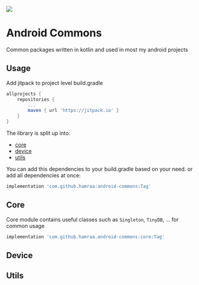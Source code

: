 [![](https://jitpack.io/v/hamraa/android-commons.svg)](https://jitpack.io/#hamraa/android-commons)

# Android Commons
Common packages written in kotlin and used in most my android projects

## Usage
Add jitpack to project level build.gradle

```gradle
allprojects {
    repositories {
        ...
        maven { url 'https://jitpack.io' }
    }
}
```

The library is split up into:

 - [core](##core)
 - [device](##device)
 - [utils](##utils)
 
You can add this dependencies to your build.gradle based on your need.
or add all dependencies at once:

```gradle
implementation 'com.github.hamraa:android-commons:Tag'
```

## Core
Core module contains useful classes such as `Singleton`, `TinyDB`, ... for
common usage

```gradle
implementation 'com.github.hamraa.android-commons:core:Tag'
```

## Device

## Utils